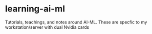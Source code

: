 # learning-ai-ml
Tutorials, teachings, and notes around AI-ML. These are specfic to my workstation/server with dual Nvidia cards

